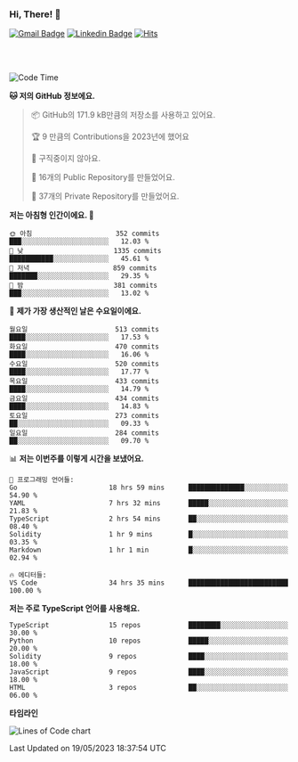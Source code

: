 ### Hi, There! 👋


[![Gmail Badge](https://img.shields.io/badge/-725psh@gmail.com-c14438?style=flat&logo=Gmail&logoColor=white&link=mailto:725psh@gmail.com)](mailto:725psh@gmail.com) 
[![Linkedin Badge](https://img.shields.io/badge/-soohanpark-0072b1?style=flat&logo=Linkedin&logoColor=white&link=https://www.linkedin.com/in/soohanpark/)](https://www.linkedin.com/in/soohanpark/) 
[![Hits](https://hits.seeyoufarm.com/api/count/incr/badge.svg?url=https%3A%2F%2Fgithub.com%2FSoohan-Park&count_bg=%23000000&title_bg=%23828282&icon=gradle.svg&icon_color=%23FFFFFF&title=Visited&edge_flat=false)](https://hits.seeyoufarm.com)  

<br />
<br />

<!--START_SECTION:waka-->
![Code Time](http://img.shields.io/badge/Code%20Time-896%20hrs%2027%20mins-blue)

**🐱 저의 GitHub 정보에요.** 

> 📦 GitHub의 171.9 kB만큼의 저장소를 사용하고 있어요. 
 > 
> 🏆 9 만큼의 Contributions을 2023년에 했어요
 > 
> 🚫 구직중이지 않아요.
 > 
> 📜 16개의 Public Repository를 만들었어요. 
 > 
> 🔑 37개의 Private Repository를 만들었어요. 
 > 
**저는 아침형 인간이에요. 🐤** 

```text
🌞 아침                     352 commits         ███░░░░░░░░░░░░░░░░░░░░░░   12.03 % 
🌆 낮　                     1335 commits        ███████████░░░░░░░░░░░░░░   45.61 % 
🌃 저녁                     859 commits         ███████░░░░░░░░░░░░░░░░░░   29.35 % 
🌙 밤　                     381 commits         ███░░░░░░░░░░░░░░░░░░░░░░   13.02 % 
```
📅 **제가 가장 생산적인 날은 수요일이에요.** 

```text
월요일                      513 commits         ████░░░░░░░░░░░░░░░░░░░░░   17.53 % 
화요일                      470 commits         ████░░░░░░░░░░░░░░░░░░░░░   16.06 % 
수요일                      520 commits         ████░░░░░░░░░░░░░░░░░░░░░   17.77 % 
목요일                      433 commits         ████░░░░░░░░░░░░░░░░░░░░░   14.79 % 
금요일                      434 commits         ████░░░░░░░░░░░░░░░░░░░░░   14.83 % 
토요일                      273 commits         ██░░░░░░░░░░░░░░░░░░░░░░░   09.33 % 
일요일                      284 commits         ██░░░░░░░░░░░░░░░░░░░░░░░   09.70 % 
```


📊 **저는 이번주를 이렇게 시간을 보냈어요.** 

```text
💬 프로그래밍 언어들: 
Go                       18 hrs 59 mins      ██████████████░░░░░░░░░░░   54.90 % 
YAML                     7 hrs 32 mins       █████░░░░░░░░░░░░░░░░░░░░   21.83 % 
TypeScript               2 hrs 54 mins       ██░░░░░░░░░░░░░░░░░░░░░░░   08.40 % 
Solidity                 1 hr 9 mins         █░░░░░░░░░░░░░░░░░░░░░░░░   03.35 % 
Markdown                 1 hr 1 min          █░░░░░░░░░░░░░░░░░░░░░░░░   02.94 % 

🔥 에디터들: 
VS Code                  34 hrs 35 mins      █████████████████████████   100.00 % 
```

**저는 주로 TypeScript 언어를 사용해요.** 

```text
TypeScript               15 repos            ████████░░░░░░░░░░░░░░░░░   30.00 % 
Python                   10 repos            █████░░░░░░░░░░░░░░░░░░░░   20.00 % 
Solidity                 9 repos             ████░░░░░░░░░░░░░░░░░░░░░   18.00 % 
JavaScript               9 repos             ████░░░░░░░░░░░░░░░░░░░░░   18.00 % 
HTML                     3 repos             ██░░░░░░░░░░░░░░░░░░░░░░░   06.00 % 
```



**타임라인**

![Lines of Code chart](https://raw.githubusercontent.com/Soohan-Park/Soohan-Park/master/assets/bar_graph.png)


 Last Updated on 19/05/2023 18:37:54 UTC
<!--END_SECTION:waka-->
